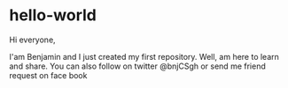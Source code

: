 # hello-world

Hi everyone,

I'am Benjamin and I just created my first repository.
Well, am here to learn and share. 
You can also follow on twitter @bnjCSgh or send me friend request on face book 
